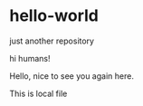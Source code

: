 # hello-world

just another repository

hi humans!

Hello, nice to see you again here.

This is local file
